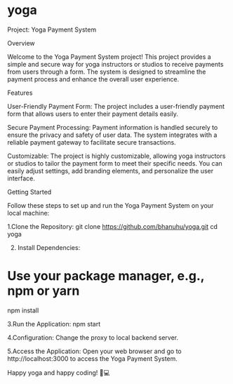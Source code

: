 # yoga
Project: Yoga Payment System

Overview

Welcome to the Yoga Payment System project! This project provides a simple and secure way for yoga instructors or studios to receive payments from users through a form. The system is designed to streamline the payment process and enhance the overall user experience.

Features

User-Friendly Payment Form: The project includes a user-friendly payment form that allows users to enter their payment details easily.


Secure Payment Processing: Payment information is handled securely to ensure the privacy and safety of user data. The system integrates with a reliable payment gateway to facilitate secure transactions.


Customizable: The project is highly customizable, allowing yoga instructors or studios to tailor the payment form to meet their specific needs. You can easily adjust settings, add branding elements, and personalize the user interface.

Getting Started

Follow these steps to set up and run the Yoga Payment System on your local machine:

1.Clone the Repository:
git clone https://github.com/bhanuhu/yoga.git
cd yoga

2. Install Dependencies:
# Use your package manager, e.g., npm or yarn
npm install

3.Run the Application:
npm start

4.Configuration:
Change the proxy to local backend server.

5.Access the Application:
Open your web browser and go to http://localhost:3000 to access the Yoga Payment System.


Happy yoga and happy coding! 🧘💻
